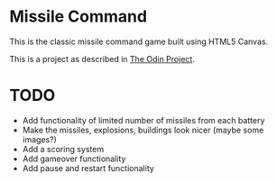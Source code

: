 # Missile Command
This is the classic missile command game built using HTML5 Canvas.

This is a project as described in [The Odin Project](http://www.theodinproject.com/courses/javascript-and-jquery/lessons/building-games-with-canvas).

# TODO
- Add functionality of limited number of missiles from each battery
- Make the missiles, explosions, buildings look nicer (maybe some images?)
- Add a scoring system
- Add gameover functionality
- Add pause and restart functionality